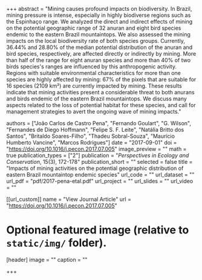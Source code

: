 +++
abstract = "Mining causes profound impacts on biodiversity. In Brazil, mining pressure is intense, especially in highly biodiverse regions such as the Espinhaço range. We analyzed the direct and indirect effects of mining on the potential geographic range of 32 anuran and eight bird species endemic to the eastern Brazil mountaintops. We also assessed the mining impacts on the local biodiversity rate of both species groups. Currently, 36.44% and 28.80% of the median potential distribution of the anuran and bird species, respectively, are affected directly or indirectly by mining. More than half of the range for eight anuran species and more than 40% of two birds species's ranges are influenced by this anthropogenic activity. Regions with suitable environmental characteristics for more than one species are highly affected by mining: 67% of the pixels that are suitable for 16 species (2109 km²) are currently impacted by mining. These results indicate that mining activities present a considerable threat to both anurans and birds endemic of the eastern Brazil mountaintops. We discuss many aspects related to the loss of potential habitat for these species, and call for management strategies to avert the ongoing wave of mining impacts."

authors = ["João Carlos de Castro Pena", "Fernando Goulart", "G. Wilson", "Fernandes de Diego Hoffmann", "Felipe S. F. Leite", "Natália Britto dos Santos", "Britaldo Soares-Filho", "Thadeu Sobral-Souza", "Maurício Humberto Vancine", "Marcos Rodrigues"]
date = "2017-09-01"
doi = "https://doi.org/10.1016/j.pecon.2017.07.005"
image_preview = ""
math = true
publication_types = ["2"]
publication = "*Perspectives in Ecology and Conservation*, 15(3), 172-178"
publication_short = ""
selected = false
title = "Impacts of mining activities on the potential geographic distribution of eastern Brazil mountaintop endemic species"
url_code = ""
url_dataset = ""
url_pdf = "pdf/2017-pena-etal.pdf"
url_project = ""
url_slides = ""
url_video = ""

[[url_custom]]
name = "View Journal Article"
url = "https://doi.org/10.1016/j.pecon.2017.07.005"

# Optional featured image (relative to `static/img/` folder).
[header]
image = ""
caption = ""

+++
